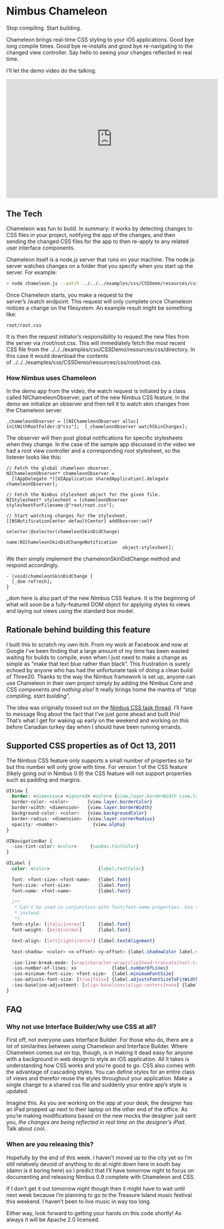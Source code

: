 # Nimbus Chameleon

Stop compiling. Start building.

Chameleon brings real-time CSS styling to your iOS applications. Good bye long compile times. Good bye re-installs and good bye re-navigating to the changed view controller. Say hello to seeing your changes reflected in real time.

I’ll let the demo video do the talking.

<iframe width="560" height="315" src="https://www.youtube.com/embed/i_5LbQ8e9BU?si=vWKR0Lhn6s9a87On" title="YouTube video player" frameborder="0" allow="accelerometer; autoplay; clipboard-write; encrypted-media; gyroscope; picture-in-picture; web-share" referrerpolicy="strict-origin-when-cross-origin" allowfullscreen></iframe>

## The Tech

Chameleon was fun to build. In summary: it works by detecting changes to CSS files in your project, notifying the app of the changes, and then sending the changed CSS files for the app to then re-apply to any related user interface components.

Chameleon itself is a node.js server that runs on your machine. The node.js server watches changes on a folder that you specify when you start up the server. For example:

```bash
> node chameleon.js --watch ../../../examples/css/CSSDemo/resources/css/
```

Once Chameleon starts, you make a request to the server’s /watch endpoint. This request will only complete once Chameleon notices a change on the filesystem. An example result might be something like:

```
root/root.css
```

It is then the request initiator’s responsibility to request the new files from the server via /root/root.css. This will immediately fetch the most recent CSS file from the ../../../examples/css/CSSDemo/resources/css/directory. In this case it would download the contents of ../../../examples/css/CSSDemo/resources/css/root/root.css.

### How Nimbus uses Chameleon

In the demo app from the video, the watch request is initiated by a class called NIChameleonObserver, part of the new Nimbus CSS feature. In the demo we initialize an observer and then tell it to watch skin changes from the Chameleon server.

```objc
_chameleonObserver = [[NIChameleonObserver alloc] initWithRootFolder:@"css"];  [_chameleonObserver watchSkinChanges];
```

The observer will then post global notifications for specific stylesheets when they change. In the case of the sample app discussed in the video we had a root view controller and a corresponding root stylesheet, so the listener looks like this:

```objc
// Fetch the global chameleon observer.
NIChameleonObserver* chameleonObserver =
  [(AppDelegate *)[UIApplication sharedApplication].delegate chameleonObserver];

// Fetch the Nimbus stylesheet object for the given file.
NIStylesheet* stylesheet = [chameleonObserver stylesheetForFilename:@"root/root.css"];

// Start watching changes for the stylesheet.
[[NSNotificationCenter defaultCenter] addObserver:self
                                         selector:@selector(chameleonSkinDidChange)
                                             name:NIChameleonSkinDidChangeNotification
                                           object:stylesheet];
```

We then simply implement the chameleonSkinDidChange method and respond accordingly.

```objc
- (void)chameleonSkinDidChange {
  [_dom refresh];
}
```

\_dom here is also part of the new Nimbus CSS feature. It is the beginning of what will soon be a fully-featured DOM object for applying styles to views and laying out views using the standard box model.

## Rationale behind building this feature

I built this to scratch my own itch. From my work at Facebook and now at Google I’ve been finding that a large amount of my time has been wasted waiting for builds to compile, even when I just need to make a change as simple as “make that text blue rather than black”. This frustration is surely echoed by anyone who has had the unfortunate task of doing a clean build of Three20. Thanks to the way the Nimbus framework is set up, anyone can use Chameleon in their own project simply by adding the Nimbus Core and CSS components _and nothing else!_ It really brings home the mantra of _“stop compiling, start building”_.

The idea was originally tossed out on the [Nimbus CSS task thread](https://github.com/jverkoey/nimbus/issues/22#issuecomment-1953987). I’ll have to message Rog about the fact that I’ve just gone ahead and built this! That’s what I get for waking up early on the weekend and working on this before Canadian turkey day when I should have been running errands.

## Supported CSS properties as of Oct 13, 2011

The Nimbus CSS feature only supports a small number of properties so far but this number will only grow with time. For version 1 of the CSS feature (likely going out in Nimbus 0.9) the CSS feature will not support properties such as padding and margins.

```css
UIView {
  border: <dimension> <ignored> <color> {view.layer.borderWidth view.layer.borderColor}
  border-color: <color>       {view.layer.borderColor}
  border-width: <dimension>   {view.layer.borderWidth}
  background-color: <color>   {view.backgroundColor}
  border-radius: <dimension>  {view.layer.cornerRadius}
  opacity: <number>             {view.alpha}
}

UINavigationBar {
  -ios-tint-color: <color>     {navBar.tintColor}
}

UILabel {
  color: <color>                  {label.textColor}

  font: <font-size> <font-name>   {label.font}
  font-size: <font-size>          {label.font}
  font-name: <font-name>          {label.font}

  /**
   * Can't be used in conjunction with font/font-name properties. Use the italic/bold font name
   * instead.
   */
  font-style: [italic|normal]     {label.font}
  font-weight: [bold|normal]      {label.font}

  text-align: [left|right|center] {label.textAlignment}

  text-shadow: <color> <x-offset> <y-offset> {label.shadowColor label.shadowOffset}

  -ios-line-break-mode: [wrap|character-wrap|clip|head-truncate|tail-truncate|middle-truncate] [label.lineBreakMode]
  -ios-number-of-lines: xx             {label.numberOfLines}
  -ios-minimum-font-size: <font-size>  {label.minimumFontSize}
  -ios-adjusts-font-size: [true|false] {label.adjustsFontSizeToFitWidth}
  -ios-baseline-adjustment: [align-baselines|align-centers|none] {label.baselineAdjustment}
}
```

## FAQ

### Why not use Interface Builder/why use CSS at all?

First off, not everyone uses Interface Builder. For those who do, there are a lot of similarities between using Chameleon and Interface Builder. Where Chameleon comes out on top, though, is in making it dead easy for anyone with a background in web design to style an iOS application. All it takes is understanding how CSS works and you’re good to go. CSS also comes with the advantage of cascading styles. You can define styles for an entire class of views and therefor reuse the styles throughout your application. Make a single change to a shared css file and suddenly your entire app’s style is updated.

Imagine this. As you are working on the app at your desk, the designer has an iPad propped up next to their laptop on the other end of the office. As you’re making modifications based on the new mocks the designer just sent you, _the changes are being reflected in real time on the designer’s iPad_. Talk about cool.

### When are you releasing this?

Hopefully by the end of this week. I haven’t moved up to the city yet so I’m still relatively devoid of anything to do at night down here in south bay (damn is it boring here) so I predict that I’ll have tomorrow night to focus on documenting and releasing Nimbus 0.9 complete with Chameleon and CSS.

If I don’t get it out tomorrow night though then it might have to wait until next week because I’m planning to go to the Treasure Island music festival this weekend. I haven’t been to live music in way too long.

Either way, look forward to getting your hands on this code shortly! As always it will be Apache 2.0 licensed.
